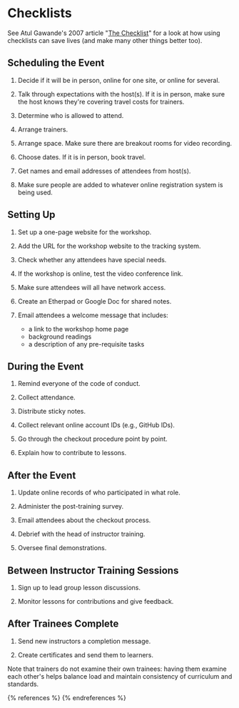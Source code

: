 # Checklists

See Atul Gawande's 2007 article "[The Checklist][gawande-checklist]"
for a look at how using checklists can save lives (and make many other
things better too).

## Scheduling the Event

1.  Decide if it will be in person, online for one site, or online for
    several.

1.  Talk through expectations with the host(s).  If it is in person,
    make sure the host knows they're covering travel costs for
    trainers.

1.  Determine who is allowed to attend.

1.  Arrange trainers.

1.  Arrange space.
    Make sure there are breakout rooms for video recording.

1.  Choose dates.
    If it is in person, book travel.

1.  Get names and email addresses of attendees from host(s).

1.  Make sure people are added to whatever online registration system is
    being used.

## Setting Up

1.  Set up a one-page website for the workshop.

1.  Add the URL for the workshop website to the tracking system.

1.  Check whether any attendees have special needs.

1.  If the workshop is online, test the video conference link.

1.  Make sure attendees will all have network access.

1.  Create an Etherpad or Google Doc for shared notes.

1.  Email attendees a welcome message that includes:
    *   a link to the workshop home page
    *   background readings
    *   a description of any pre-requisite tasks

## During the Event

1.  Remind everyone of the code of conduct.

1.  Collect attendance.

1.  Distribute sticky notes.

1.  Collect relevant online account IDs (e.g., GitHub IDs).

1.  Go through the checkout procedure point by point.

1.  Explain how to contribute to lessons.

## After the Event

1.  Update online records of who participated in what role.

1.  Administer the post-training survey.

1.  Email attendees about the checkout process.

1.  Debrief with the head of instructor training.

1.  Oversee final demonstrations.

## Between Instructor Training Sessions

1.  Sign up to lead group lesson discussions.

1.  Monitor lessons for contributions and give feedback.

## After Trainees Complete

1.  Send new instructors a completion message.

1.  Create certificates and send them to learners.

Note that trainers do not examine their own trainees:
having them examine each other's helps balance load
and maintain consistency of curriculum and standards.

{% references %} {% endreferences %}

[gawande-checklist]: http://www.newyorker.com/magazine/2007/12/10/the-checklist
